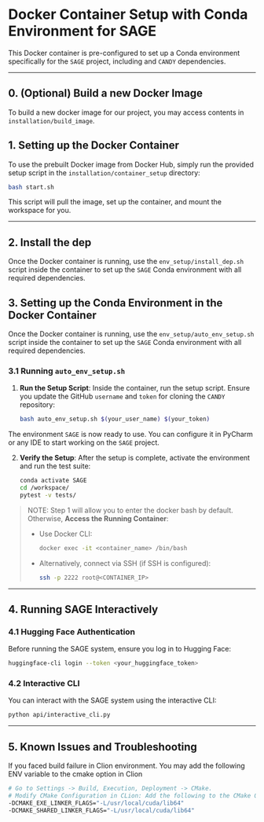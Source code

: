 # Docker Container Setup with Conda Environment for SAGE

This Docker container is pre-configured to set up a Conda environment specifically for the `SAGE` project, including  and `CANDY` dependencies.

---


## 0. (Optional) Build a new Docker Image

To build a new docker image for our project, you may access contents in `installation/build_image`.

## 1. Setting up the Docker Container

To use the prebuilt Docker image from Docker Hub, simply run the provided setup script in the `installation/container_setup` directory:

```bash
bash start.sh
```
This script will pull the image, set up the container, and mount the workspace for you.

---

## 2. Install the dep

Once the Docker container is running, use the `env_setup/install_dep.sh` script inside the container to set up the `SAGE` Conda environment with all required dependencies.

## 3. Setting up the Conda Environment in the Docker Container

Once the Docker container is running, use the `env_setup/auto_env_setup.sh` script inside the container to set up the `SAGE` Conda environment with all required dependencies.

### 3.1 Running `auto_env_setup.sh`

1. **Run the Setup Script**:
   Inside the container, run the setup script. Ensure you update the GitHub `username` and `token` for cloning the `CANDY` repository:
   ```bash
   bash auto_env_setup.sh $(your_user_name) $(your_token)
   ```

The environment `SAGE` is now ready to use. You can configure it in PyCharm or any IDE to start working on the `SAGE` project.

2. **Verify the Setup**:
   After the setup is complete, activate the environment and run the test suite:
   ```bash
   conda activate SAGE
   cd /workspace/
   pytest -v tests/
   ```

> NOTE: Step 1 will allow you to enter the docker bash by default. Otherwise, **Access the Running Container**:
>   - Use Docker CLI:
>     ```bash
>     docker exec -it <container_name> /bin/bash
>     ```
>   - Alternatively, connect via SSH (if SSH is configured):
>     ```bash
>     ssh -p 2222 root@<CONTAINER_IP>
>     ```
---

## 4. Running SAGE Interactively

### 4.1 Hugging Face Authentication

Before running the SAGE system, ensure you log in to Hugging Face:
```bash
huggingface-cli login --token <your_huggingface_token>
```

### 4.2 Interactive CLI

You can interact with the SAGE system using the interactive CLI:
```bash
python api/interactive_cli.py
```

---

## 5. Known Issues and Troubleshooting

If you faced build failure in Clion environment. You may add the following ENV variable to the cmake option in Clion

```bash
# Go to Settings -> Build, Execution, Deployment -> CMake.
# Modify CMake Configuration in CLion: Add the following to the CMake Options:
-DCMAKE_EXE_LINKER_FLAGS="-L/usr/local/cuda/lib64"
-DCMAKE_SHARED_LINKER_FLAGS="-L/usr/local/cuda/lib64"
```
